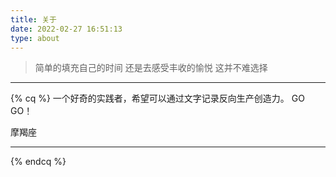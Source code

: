 ```yaml
---
title: 关于
date: 2022-02-27 16:51:13
type: about
---
```

>简单的填充自己的时间
>还是去感受丰收的愉悦
>这并不难选择
***
{% cq %}
一个好奇的实践者，希望可以通过文字记录反向生产创造力。
GO  GO！


摩羯座 <i class="fa fa-male" aria-hidden="true"></i>

***

{% endcq %}